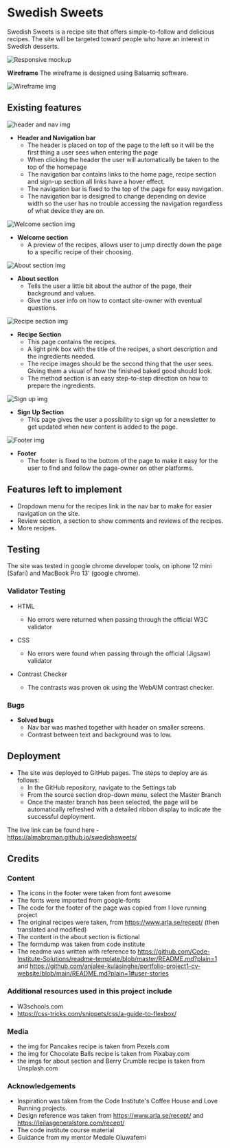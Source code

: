 # Swedish Sweets

Swedish Sweets is a recipe site that offers simple-to-follow and delicious recipes. The site will be targeted toward people who have an interest in Swedish desserts.

![Responsive mockup](assets/readme-assets/mockup.jpeg)

**Wireframe**
The wireframe is designed using Balsamiq software. 

![Wireframe img](assets/readme-assets/Swedish-sweets-wireframe.jpg)

## Existing features
![header and nav img](assets/readme-assets/Header-and-nav.png)
- __Header and Navigation bar__
  - The header is placed on top of the page to the left so it will be the first thing a user sees when entering the page
  - When clicking the header the user will automatically be taken to the top of the homepage
  - The navigation bar contains links to the home page, recipe section and sign-up section all links have a hover effect.
  - The navigation bar is fixed to the top of the page for easy navigation.
  - The navigation bar is designed to change depending on device width so the user has no trouble accessing the navigation regardless of what device they are on.

![Welcome section img](assets/readme-assets/Welcome-section.png)
- __Welcome section__
  - A preview of the recipes, allows user to jump directly down the page to a specific recipe of their choosing.

![About section img](assets/readme-assets/About-section.png)
- __About section__
  - Tells the user a little bit about the author of the page, their background and values.
  - Give the user info on how to contact site-owner with eventual questions.

![Recipe section img](assets/readme-assets/Recipe-section.png)
- __Recipe Section__
  - This page contains the recipes. 
  - A light pink box with the title of the recipes, a short description and the ingredients needed.
  - The recipe images should be the second thing that the user sees. Giving them a visual of how the finished baked good should look.
  - The method section is an easy step-to-step direction on how to prepare the ingredients.

![Sign up img](assets/readme-assets/Sign-up-section.png)
- __Sign Up Section__
  - This page gives the user a possibility to sign up for a newsletter to get updated when new content is added to the page.

![Footer img](assets/readme-assets/Footer.png)
- __Footer__
  - The footer is fixed to the bottom of the page to make it easy for the user to find and follow the page-owner on other platforms.

## Features left to implement

- Dropdown menu for the recipes link in the nav bar to make for easier navigation on the site.
- Review section, a section to show comments and reviews of the recipes.
- More recipes.

## Testing

The site was tested in google chrome developer tools, on iphone 12 mini (Safari) and MacBook Pro 13' (google chrome).

### Validator Testing

- HTML
  - No errors were returned when passing through the official W3C validator

- CSS
  - No errors were found when passing through the official (Jigsaw) validator

- Contrast Checker
  - The contrasts was proven ok using the WebAIM contrast checker.

### Bugs

- __Solved bugs__
  - Nav bar was mashed together with header on smaller screens.
  - Contrast between text and background was to low.

## Deployment

- The site was deployed to GitHub pages. The steps to deploy are as follows:
  - In the GitHub repository, navigate to the Settings tab
  - From the source section drop-down menu, select the Master Branch
  - Once the master branch has been selected, the page will be automatically refreshed with a detailed ribbon display to indicate the successful deployment.

The live link can be found here - <https://almabroman.github.io/swedishsweets/>

## Credits

### Content

- The icons in the footer were taken from font awesome
- The fonts were imported from google-fonts
- The code for the footer of the page was copied from I love running project
- The original recipes were taken, from <https://www.arla.se/recept/> (then translated and modified)
- The content in the about section is fictional
- The formdump was taken from code institute
- The readme was written with reference to <https://github.com/Code-Institute-Solutions/readme-template/blob/master/README.md?plain=1> and <https://github.com/anjalee-kulasinghe/portfolio-project1-cv-website/blob/main/README.md?plain=1#user-stories>

### Additional resources used in this project include

- W3schools.com
- <https://css-tricks.com/snippets/css/a-guide-to-flexbox/>

### Media

- the img for Pancakes recipe is taken from Pexels.com
- the img for Chocolate Balls recipe is taken from Pixabay.com
- the imgs for about section and Berry Crumble recipe is taken from Unsplash.com

### Acknowledgements

- Inspiration was taken from the Code Institute's Coffee House and Love Running projects.
- Design reference was taken from <https://www.arla.se/recept/> and <https://leilasgeneralstore.com/recept/>
- The code institute course material
- Guidance from my mentor Medale Oluwafemi
